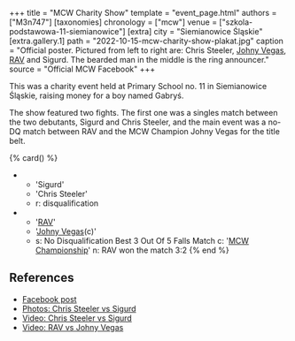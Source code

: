 +++
title = "MCW Charity Show"
template = "event_page.html"
authors = ["M3n747"]
[taxonomies]
chronology = ["mcw"]
venue = ["szkola-podstawowa-11-siemianowice"]
[extra]
city = "Siemianowice Śląskie"
[extra.gallery.1]
path = "2022-10-15-mcw-charity-show-plakat.jpg"
caption = "Official poster. Pictured from left to right are: Chris Steeler, [Johny Vegas](@/w/johny-vegas.md), [RAV](@/w/rav.md) and Sigurd. The bearded man in the middle is the ring announcer."
source = "Official MCW Facebook"
+++

This was a charity event held at Primary School no. 11 in Siemianowice Śląskie, raising money for a boy named Gabryś.

The show featured two fights. The first one was a singles match between the two debutants, Sigurd and Chris Steeler, and the main event was a no-DQ match between RAV and the MCW Champion Johny Vegas for the title belt.

{% card() %}
- - 'Sigurd'
  - 'Chris Steeler'
  - r: disqualification
- - '[RAV](@/w/rav.md)'
  - '[Johny Vegas](@/w/johny-vegas.md)(c)'
  - s: No Disqualification Best 3 Out Of 5 Falls Match
    c: '[MCW Championship](@/c/mcw-championship.md)'
    n: RAV won the match 3:2
{% end %}

## References

* [Facebook post](https://www.facebook.com/minecitywrestling/posts/pfbid036Ts8szvAz5DxV4KTgXE6VHe6rZLRts9ga6g961GMCo867ro7JtFiejTgiHSU2tfcl)
* [Photos: Chris Steeler vs Sigurd](https://www.facebook.com/minecitywrestling/posts/pfbid0v9x6W2MZuPGAiNHsz4joMKgieNuj9qynPEdA3C2zGqWbcWcLx6bu7PJs2uF9GzNVl)
* [Video: Chris Steeler vs Sigurd](https://www.youtube.com/watch?v=4o31Ix1s7Xo)
* [Video: RAV vs Johny Vegas](https://www.youtube.com/watch?v=fLphTfm97j8)
